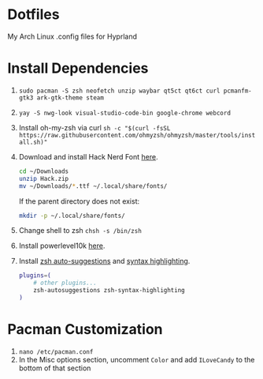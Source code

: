 # Dotfiles
My Arch Linux .config files for Hyprland

# Install Dependencies
1. `sudo pacman -S zsh neofetch unzip waybar qt5ct qt6ct curl pcmanfm-gtk3 ark-gtk-theme steam`
2. `yay -S nwg-look visual-studio-code-bin google-chrome webcord`

3. Install oh-my-zsh via curl `sh -c "$(curl -fsSL https://raw.githubusercontent.com/ohmyzsh/ohmyzsh/master/tools/install.sh)"`

4. Download and install Hack Nerd Font [here](https://www.nerdfonts.com/font-downloads).

    ```sh
    cd ~/Downloads
    unzip Hack.zip
    mv ~/Downloads/*.ttf ~/.local/share/fonts/
    ```

    If the parent directory does not exist:

    ```sh
    mkdir -p ~/.local/share/fonts/
    ```

5. Change shell to zsh `chsh -s /bin/zsh`

6. Install powerlevel10k [here](https://github.com/romkatv/powerlevel10k?tab=readme-ov-file#installation).

7. Install [zsh auto-suggestions](https://github.com/zsh-users/zsh-autosuggestions/blob/master/INSTALL.md) and [syntax highlighting](https://github.com/zsh-users/zsh-syntax-highlighting/blob/master/INSTALL.md).
    ```sh
    plugins=( 
        # other plugins...
        zsh-autosuggestions zsh-syntax-highlighting
    )
    ```

# Pacman Customization

1. `nano /etc/pacman.conf`
2. In the Misc options section, uncomment `Color` and add `ILoveCandy` to the bottom of that section
